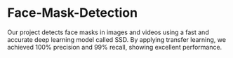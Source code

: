 # Face-Mask-Detection
Our project detects face masks in images and videos using a fast and accurate deep learning model called SSD. By applying transfer learning, we achieved 100% precision and 99% recall, showing excellent performance.
